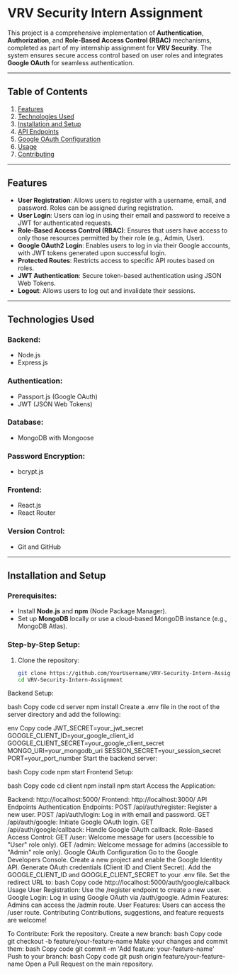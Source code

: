 # **VRV Security Intern Assignment**

This project is a comprehensive implementation of **Authentication**, **Authorization**, and **Role-Based Access Control (RBAC)** mechanisms, completed as part of my internship assignment for **VRV Security**. The system ensures secure access control based on user roles and integrates **Google OAuth** for seamless authentication.

---

## **Table of Contents**
1. [Features](#features)  
2. [Technologies Used](#technologies-used)  
3. [Installation and Setup](#installation-and-setup)  
4. [API Endpoints](#api-endpoints)  
5. [Google OAuth Configuration](#google-oauth-configuration)  
6. [Usage](#usage)  
7. [Contributing](#contributing)  

---

## **Features**

- **User Registration**: Allows users to register with a username, email, and password. Roles can be assigned during registration.  
- **User Login**: Users can log in using their email and password to receive a JWT for authenticated requests.  
- **Role-Based Access Control (RBAC)**: Ensures that users have access to only those resources permitted by their role (e.g., Admin, User).  
- **Google OAuth2 Login**: Enables users to log in via their Google accounts, with JWT tokens generated upon successful login.  
- **Protected Routes**: Restricts access to specific API routes based on roles.  
- **JWT Authentication**: Secure token-based authentication using JSON Web Tokens.  
- **Logout**: Allows users to log out and invalidate their sessions.  

---

## **Technologies Used**

### **Backend:**
- Node.js  
- Express.js  

### **Authentication:**
- Passport.js (Google OAuth)  
- JWT (JSON Web Tokens)  

### **Database:**
- MongoDB with Mongoose  

### **Password Encryption:**
- bcrypt.js  

### **Frontend:**
- React.js  
- React Router  

### **Version Control:**
- Git and GitHub  

---

## **Installation and Setup**

### **Prerequisites**:
- Install **Node.js** and **npm** (Node Package Manager).  
- Set up **MongoDB** locally or use a cloud-based MongoDB instance (e.g., MongoDB Atlas).  

### **Step-by-Step Setup**:

1. Clone the repository:
   ```bash
   git clone https://github.com/YourUsername/VRV-Security-Intern-Assignment.git
   cd VRV-Security-Intern-Assignment
Backend Setup:

bash
Copy code
cd server
npm install
Create a .env file in the root of the server directory and add the following:

env
Copy code
JWT_SECRET=your_jwt_secret
GOOGLE_CLIENT_ID=your_google_client_id
GOOGLE_CLIENT_SECRET=your_google_client_secret
MONGO_URI=your_mongodb_uri
SESSION_SECRET=your_session_secret
PORT=your_port_number
Start the backend server:

bash
Copy code
npm start
Frontend Setup:

bash
Copy code
cd client
npm install
npm start
Access the Application:

Backend: http://localhost:5000/
Frontend: http://localhost:3000/
API Endpoints
Authentication Endpoints:
POST /api/auth/register: Register a new user.
POST /api/auth/login: Log in with email and password.
GET /api/auth/google: Initiate Google OAuth login.
GET /api/auth/google/callback: Handle Google OAuth callback.
Role-Based Access Control:
GET /user: Welcome message for users (accessible to "User" role only).
GET /admin: Welcome message for admins (accessible to "Admin" role only).
Google OAuth Configuration
Go to the Google Developers Console.
Create a new project and enable the Google Identity API.
Generate OAuth credentials (Client ID and Client Secret).
Add the GOOGLE_CLIENT_ID and GOOGLE_CLIENT_SECRET to your .env file.
Set the redirect URL to:
bash
Copy code
http://localhost:5000/auth/google/callback
Usage
User Registration: Use the /register endpoint to create a new user.
Google Login: Log in using Google OAuth via /auth/google.
Admin Features: Admins can access the /admin route.
User Features: Users can access the /user route.
Contributing
Contributions, suggestions, and feature requests are welcome!

To Contribute:
Fork the repository.
Create a new branch:
bash
Copy code
git checkout -b feature/your-feature-name
Make your changes and commit them:
bash
Copy code
git commit -m 'Add feature: your-feature-name'
Push to your branch:
bash
Copy code
git push origin feature/your-feature-name
Open a Pull Request on the main repository.
